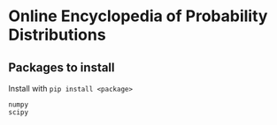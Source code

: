 # Online Encyclopedia of Probability Distributions

## Packages to install

Install with `pip install <package>`

```
numpy
scipy
```
